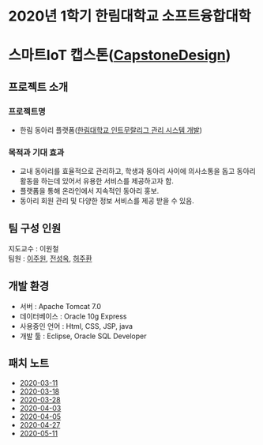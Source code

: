 # 2020년 1학기 한림대학교 소프트융합대학
# 스마트IoT 캡스톤([CapstoneDesign]( https://github.com/lab-lwc/20201_CapstoneDesign ))  

  

## 프로젝트 소개
### 프로젝트명
  * 한림 동아리 플랫폼([한림대학교 인트무랄리그 관리 시스템 개발]( https://github.com/juhwanHeo/hallym_club ))  
### 목적과 기대 효과
  * 교내 동아리를 효율적으로 관리하고, 학생과 동아리 사이에 의사소통을 돕고 동아리 활동을 하는데 있어서 유용한 서비스를 제공하고자 함.  
  * 플랫폼을 통해 온라인에서 지속적인 동아리 홍보.  
  * 동아리 회원 관리 및 다양한 정보 서비스를 제공 받을 수 있음.  
  
## 팀 구성 인원
지도교수 : 이원철  
팀원 : [이주원]( https://github.com/juwonlee-dev ), [전성옥]( https://github.com/songokky ), [허주환]( https://github.com/juhwanHeo )  
  
## 개발 환경
 * 서버 : Apache Tomcat 7.0  
 * 데이터베이스 : Oracle 10g Express  
 * 사용중인 언어 : Html, CSS, JSP, java  
 * 개발 툴 : Eclipse, Oracle SQL Developer  
  
## 패치 노트
 * [2020-03-11]( https://github.com/juhwanHeo/hallym_club/blob/master/00%20%EA%B4%80%EB%A6%AC/changeLog/2020.03.11.md )  
 * [2020-03-18]( https://github.com/juhwanHeo/hallym_club/blob/master/00%20%EA%B4%80%EB%A6%AC/changeLog/2020.03.18.md )  
 * [2020-03-28]( https://github.com/juhwanHeo/hallym_club/blob/master/00%20%EA%B4%80%EB%A6%AC/changeLog/2020.03.28.md )  
 * [2020-04-03]( https://github.com/juhwanHeo/hallym_club/blob/master/00%20%EA%B4%80%EB%A6%AC/changeLog/2020.04.03.md )  
 * [2020-04-05]( https://github.com/juhwanHeo/hallym_club/blob/master/00%20%EA%B4%80%EB%A6%AC/changeLog/2020.04.05.md )  
 * [2020-04-27]( https://github.com/juhwanHeo/hallym_club/blob/master/00%20%EA%B4%80%EB%A6%AC/changeLog/2020.04.27.md ) 
 * [2020-05-11]( https://github.com/juhwanHeo/hallym_club/blob/master/00%20%EA%B4%80%EB%A6%AC/changeLog/2020.05.11.md ) 
